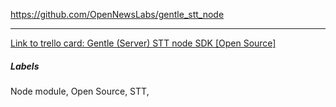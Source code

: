 https://github.com/OpenNewsLabs/gentle_stt_node

---

[Link to trello card: Gentle (Server) STT node SDK [Open Source]](https://trello.com/c/k9uJPfRQ)

##### Labels

Node module, Open Source, STT, 